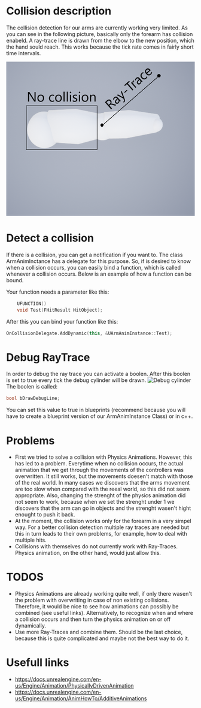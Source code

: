 # Collision description
The collision detection for our arms are currently working very limited. As you can see in the following picture, basically only the forearm has collision enabeld. A ray-trace line is drawn from the elbow to the new position, which the hand sould reach. This works because the tick rate comes in fairly short time intervals.

![](./Img/Ray-Trace.png)
# Detect a collision
If there is a collision, you can get a notification if you want to. The class ArmAnimInctance has a delegate for this purpose. So, if is desired to know when a collision occurs,
you can easily bind a function, which is called whenever a collision occurs. Below is an example of how a function can be bound.

Your function needs a parameter like this:
```cpp
	UFUNCTION()
	void Test(FHitResult HitObject);
```

After this you can bind your function like this:

```cpp
OnCollisionDelegate.AddDynamic(this, &UArmAnimInstance::Test);
```

# Debug RayTrace
In order to debug the ray trace you can activate a boolen. After this boolen is set to true every tick the debug cylinder will be drawn.
![Debug cylinder](https://media.giphy.com/media/c7Fc4UyOWFSNhZPJ9L/giphy.gif)   
The boolen is called:

```cpp
bool bDrawDebugLine;
```

You can set this value to true in blueprints (recommend because you will have to create a blueprint version of our ArmAnimInstance Class) or in c++.

# Problems
* First we tried to solve a collision with Physics Animations. However, this has led to a problem. Everytime when no collision occurs,
the actual animation that we get through the movements of the controllers was overwritten. It still works, but the movements doesen't match with those of the
real world. In many cases we discovers that the arms movement are too slow when compared with the reeal world, so this did not seem appropriate. 
Also, changing the strenght of the physics animation did not seem to work, because when we set the strenght under 1 we discovers that the arm can go in objects and the 
strenght wasen't hight enought to push it back.
* At the moment, the collision works only for the forearm in a very simpel way. For a better collision detection multiple ray traces are needed
but this in turn leads to their own problems, for example, how to deal with multiple hits.
* Collisions with themselves do not currently work with Ray-Traces. Physics animation, on the other hand, would just allow this.

# TODOS
* Physics Animations are already working quite well, if only there wasen't the problem with overwriting in case of non existing collisions.
Therefore, it would be nice to see how animations can possibly be combined (see useful links). Alternatively, to recognize when and where a collision occurs and then turn 
the physics animation on or off dynamically.
* Use more Ray-Traces and combine them. Should be the last choice, because this is quite complicated and maybe not the best way to do it.

# Usefull links
* https://docs.unrealengine.com/en-us/Engine/Animation/PhysicallyDrivenAnimation
* https://docs.unrealengine.com/en-us/Engine/Animation/AnimHowTo/AdditiveAnimations